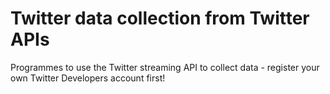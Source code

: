 # Twitter data collection from Twitter APIs
Programmes to use the Twitter streaming API to collect data - register your own Twitter Developers account first!
